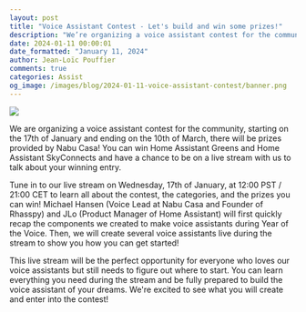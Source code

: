 ```yaml
---
layout: post
title: "Voice Assistant Contest - Let's build and win some prizes!"
description: "We’re organizing a voice assistant contest for the community! Watch our live stream on the 17th of January to learn how to make your own voice assistant and know all about the contest."
date: 2024-01-11 00:00:01
date_formatted: "January 11, 2024"
author: Jean-Loïc Pouffier
comments: true
categories: Assist
og_image: /images/blog/2024-01-11-voice-assistant-contest/banner.png
---
```


<p><img src='/images/blog/2024-01-11-voice-assistant-contest/banner.png' class='no-shadow' /></p>

We are organizing a voice assistant contest for the community, starting on the 17th of January and ending on the 10th of March, there will be prizes provided by Nabu Casa! You can win Home Assistant Greens and Home Assistant SkyConnects and have a chance to be on a live stream with us to talk about your winning entry.

Tune in to our live stream on Wednesday, 17th of January, at 12:00 PST / 21:00 CET to learn all about the contest, the categories, and the prizes you can win! Michael Hansen (Voice Lead at Nabu Casa and Founder of Rhasspy) and JLo (Product Manager of Home Assistant) will first quickly recap the components we created to make voice assistants during Year of the Voice. Then, we will create several voice assistants live during the stream to show you how you can get started!

This live stream will be the perfect opportunity for everyone who loves our voice assistants but still needs to figure out where to start. You can learn everything you need during the stream and be fully prepared to build the voice assistant of your dreams. We're excited to see what you will create and enter into the contest!

<lite-youtube videoid="99lGuB4J-4o" videotitle="Voice Assistant Contest"></lite-youtube>
